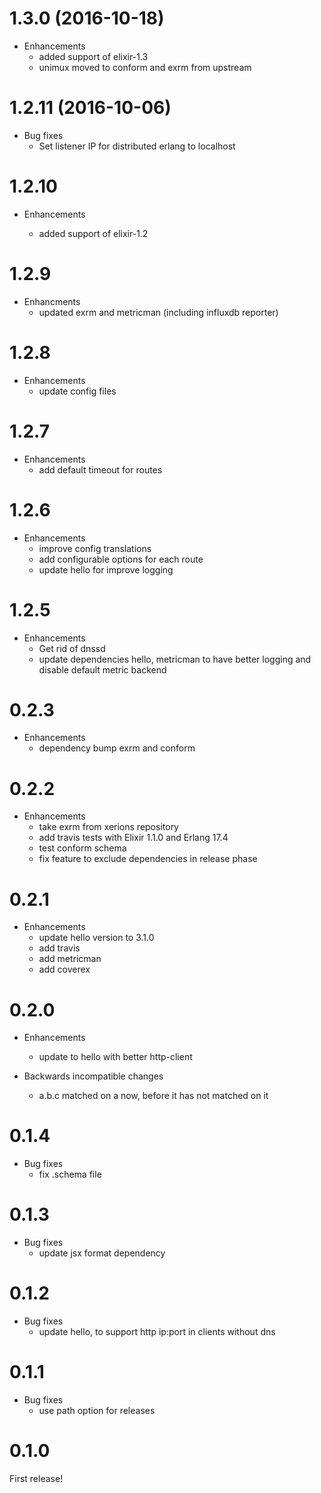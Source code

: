 # 1.3.0 (2016-10-18)

* Enhancements
  * added support of elixir-1.3
  * unimux moved to conform and exrm from upstream

# 1.2.11 (2016-10-06)

* Bug fixes
  * Set listener IP for distributed erlang to localhost

# 1.2.10

* Enhancements

  * added support of elixir-1.2

# 1.2.9

* Enhancments
  * updated exrm and metricman (including influxdb reporter)

# 1.2.8

* Enhancements
  * update config files

# 1.2.7

* Enhancements
  * add default timeout for routes

# 1.2.6

* Enhancements
  * improve config translations
  * add configurable options for each route
  * update hello for improve logging

# 1.2.5

* Enhancements
  * Get rid of dnssd
  * update dependencies hello, metricman to have better logging and disable default metric backend

# 0.2.3

* Enhancements
  * dependency bump exrm and conform

# 0.2.2

* Enhancements
  * take exrm from xerions repository
  * add travis tests with Elixir 1.1.0 and Erlang 17.4
  * test conform schema
  * fix feature to exclude dependencies in release phase

# 0.2.1

* Enhancements
  * update hello version to 3.1.0
  * add travis
  * add metricman
  * add coverex

# 0.2.0

* Enhancements
  * update to hello with better http-client

* Backwards incompatible changes
  * a.b.c matched on a now, before it has not matched on it

# 0.1.4

* Bug fixes
  * fix .schema file

# 0.1.3

* Bug fixes
  * update jsx format dependency

# 0.1.2

* Bug fixes
  * update hello, to support http ip:port in clients without dns

# 0.1.1

* Bug fixes
  * use path option for releases

# 0.1.0

First release!
